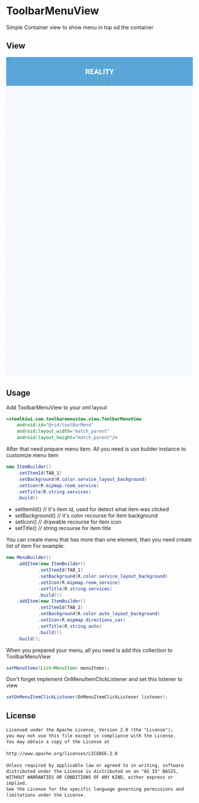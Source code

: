 # ToolbarMenuView

Simple Container view to show menu in top od the container

## View

![](https://github.com/soulyaroslav/ToolbarMenuView/blob/master/assets/toolbar_menu.gif)

## Usage

Add ToolbarMenuView to your xml layout

```xml
<steelkiwi.com.toolbarmenuview.view.ToolbarMenuView
    android:id="@+id/toolBarMenu"
    android:layout_width="match_parent"
    android:layout_height="match_parent"/>
```

After that need prepare menu item. All you need is use builder instance to customize menu item

```java
new ItemBuilder()
    .setItemId(TAB_1)
    .setBackground(R.color.service_layout_background)
    .setIcon(R.mipmap.room_service)
    .setTitle(R.string.services)
    .build()
```

* setItemId() // it's item id, used for detect what item was clicked
* setBackground() // it's color recourse for item background
* setIcon() // drawable recourse for item icon
* setTitle() // string recourse for item title

You can create menu that has more than one element, than you need create list of item
For example:

```java
new MenuBuilder()
    .addItem(new ItemBuilder()
            .setItemId(TAB_1)
            .setBackground(R.color.service_layout_background)
            .setIcon(R.mipmap.room_service)
            .setTitle(R.string.services)
            .build())
    .addItem(new ItemBuilder()
            .setItemId(TAB_2)
            .setBackground(R.color.auto_layout_background)
            .setIcon(R.mipmap.directions_car)
            .setTitle(R.string.auto)
            .build())
    .build();
```

When you prepared your menu, all you need is add this collection to ToolbarMenuView

```java
setMenuItems(List<MenuItem> menuItems);
```

Don't forget implement OnMenuItemClickListener and set this listener to view

```java
setOnMenuItemClickListener(OnMenuItemClickListener listener);
```

## License

```
Licensed under the Apache License, Version 2.0 (the "License");
you may not use this file except in compliance with the License.
You may obtain a copy of the License at

http://www.apache.org/licenses/LICENSE-2.0

Unless required by applicable law or agreed to in writing, software
distributed under the License is distributed on an "AS IS" BASIS,
WITHOUT WARRANTIES OR CONDITIONS OF ANY KIND, either express or implied.
See the License for the specific language governing permissions and
limitations under the License.
```